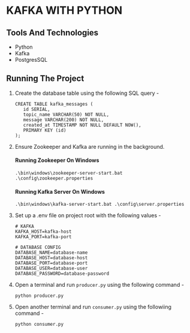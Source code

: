 # KAFKA WITH PYTHON

## Tools And Technologies

- Python
- Kafka
- PostgresSQL

## Running The Project

1. Create the database table using the following SQL query -

   ```
   CREATE TABLE kafka_messages (
      id SERIAL,
      topic_name VARCHAR(50) NOT NULL,
      message VARCHAR(200) NOT NULL,
      created_at TIMESTAMP NOT NULL DEFAULT NOW(),
      PRIMARY KEY (id)
   );
   ```

2. Ensure Zookeeper and Kafka are running in the background.

   #### Running Zookeeper On Windows

   ```
   .\bin\windows\zookeeper-server-start.bat .\config\zookeeper.properties
   ```

   #### Running Kafka Server On Windows

   ```
   .\bin\windows\kafka-server-start.bat .\config\server.properties
   ```

3. Set up a .env file on project root with the following values -

   ```
   # KAFKA
   KAFKA_HOST=kafka-host
   KAFKA_PORT=kafka-port

   # DATABASE CONFIG
   DATABASE_NAME=database-name
   DATABASE_HOST=database-host
   DATABASE_PORT=database-port
   DATABASE_USER=database-user
   DATABASE_PASSWORD=database-password
   ```

4. Open a terminal and run `producer.py` using the following command -

   ```
   python producer.py
   ```

5. Open another terminal and run `consumer.py` using the followiing command -

   ```
   python consumer.py
   ```
